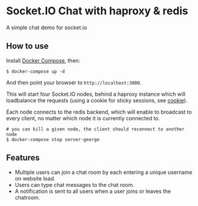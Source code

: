 # Socket.IO Chat with haproxy & redis

A simple chat demo for socket.io

## How to use

Install [Docker Compose](https://docs.docker.com/compose/install/), then:

```
$ docker-compose up -d
```

And then point your browser to `http://localhost:3000`.

This will start four Socket.IO nodes, behind a haproxy instance which will loadbalance the requests (using a cookie for sticky sessions, see [cookie](https://cbonte.github.io/haproxy-dconv/1.7/configuration.html#4.2-cookie)).

Each node connects to the redis backend, which will enable to broadcast to every client, no matter which node it is currently connected to.

```
# you can kill a given node, the client should reconnect to another node
$ docker-compose stop server-george
```

## Features

- Multiple users can join a chat room by each entering a unique username
  on website load.
- Users can type chat messages to the chat room.
- A notification is sent to all users when a user joins or leaves
  the chatroom.
